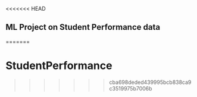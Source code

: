 <<<<<<< HEAD
## ML Project on Student Performance data
=======
# StudentPerformance
>>>>>>> cba698deded439995bcb838ca9c3519975b7006b
